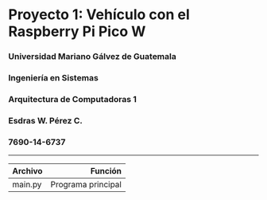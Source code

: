 <!-- Imagen de internet -->
<!-- ###![UMG logo](https://logotipoz.com/wp-content/uploads/2022/11/mariano-galves-sin-fondo-1.webp "Logo de UMG") -->

<!-- Encabezados -->
# Proyecto 1: Vehículo con el Raspberry Pi Pico W
### Universidad Mariano Gálvez de Guatemala
### Ingeniería en Sistemas
### Arquitectura de Computadoras 1
### Esdras W. Pérez C.
### 7690-14-6737
---
| Archivo   | Función               |
| --------- | ---------------------:|
| main.py   | Programa principal    |
